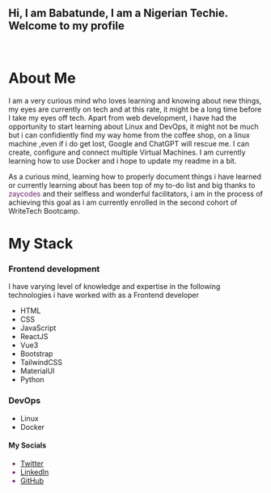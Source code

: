 <!DOCTYPE html>
<html lang="en">
<head>
    <meta charset="UTF-8">
    <meta name="viewport" content="width=device-width, initial-scale=1.0">
</head>
<body>
    <html>
<h2 class="header">Hi, I am Babatunde, I am a Nigerian Techie. Welcome to my profile</h2></br>

<div class="brief-intro">
    <h1>About Me</h1>
    <p>
        I am a very curious mind who loves learning and knowing about new things, my eyes are currently on tech and at this rate,
        it might be a long time before I take my eyes off tech. Apart from web development, i have had the opportunity to
        start learning about Linux and DevOps, it might not be much but i can confidiently find my way home from the coffee shop,
        on a linux machine ,even if i do get lost, Google and ChatGPT will rescue me. I can
        create, configure and connect multiple Virtual Machines. I am currently learning how to use Docker and i hope to update
        my readme in a bit.
    </p>
    <p>
          As a curious mind, learning how to properly document things i have learned or currently learning about has been top of my
       to-do list and big thanks to <a style="text-decoration: none; color: rgb(107, 37, 107);" href="https://twitter.com/zaycodes">zaycodes</a>
        and their selfless and wonderful facilitators, i am in the process of achieving this goal as i am currently enrolled in the second cohort
        of WriteTech Bootcamp. 
    </p>     
</div>

<div class="my-stack">
    <h1>My Stack</h1>
   <div class="frontend">
    <h3>Frontend development</h3>
    <p>I have varying level of knowledge and expertise in the following technologies i have worked with as a Frontend developer</p>
    <ul>
        <li>HTML</li>
        <li>CSS</li>
        <li>JavaScript</li>
        <li>ReactJS</li>
        <li>Vue3</li>
        <li>Bootstrap</li>
        <li>TailwindCSS</li>
        <li>MaterialUI</li>
        <li>Python</li>
    </ul>
   </div>
   
   <div class="devops">
    <h3>DevOps</h3>
    <ul>
        <li>Linux</li>
        <li>Docker</li> 
    </ul>
   </div>
</div>

<div class="my-socials">
    <h4>My Socials</h4>
    <ul style="text-decoration: none;  color: rgb(107, 37, 107);">
        <li><a href="https://twitter.com/yungzeeofcodes">Twitter</a></li>
        <li><a href="https://linkedin.com/in/ogunbiyi-babatunde">LinkedIn</a></li>
        <li><a href="https://github.com/yungzeeongit">GitHub</a></li>
    </ul>
</div>

</body>
</html>

